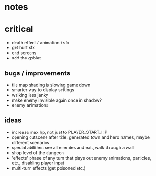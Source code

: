 # notes

# critical

- death effect / animation / sfx
- get hurt sfx
- end screens
- add the goblet

## bugs / improvements

- tile map shading is slowing game down
- smarter way to display settings
- walking less janky
- make enemy invisible again once in shadow?
- enemy animations

## ideas

- increase max hp, not just to PLAYER_START_HP
- opening cutscene after title. generated town and hero names, maybe different scenarios
- special abilities: see all enemies and exit, walk through a wall
- shop level of the dungeon
- 'effects' phase of any turn that plays out enemy animations, particles, etc., disabling player input
- multi-turn effects (get poisoned etc.)
